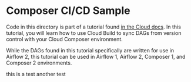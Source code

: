 # Composer CI/CD Sample

Code in this directory is part of a tutorial found [in the Cloud docs](https://cloud.google.com/composer/docs/composer-2/dag-cicd-github). In this tutorial, you will learn how to use Cloud Build to sync DAGs from version control with your Cloud Composer environment.

While the DAGs found in this tutorial specifically are written for use in Airflow 2, this tutorial can be used in Airflow 1, Airflow 2, Composer 1, and Composer 2 environments.

this is a test
another test
